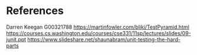 # References
Darren Keegan G00321788
https://martinfowler.com/bliki/TestPyramid.html
https://courses.cs.washington.edu/courses/cse331/11sp/lectures/slides/09-junit.ppt
https://www.slideshare.net/shaunabram/unit-testing-the-hard-parts
